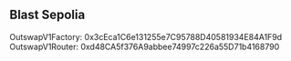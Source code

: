 ## Blast Sepolia

OutswapV1Factory: 0x3cEca1C6e131255e7C95788D40581934E84A1F9d  
OutswapV1Router: 0xd48CA5f376A9abbee74997c226a55D71b4168790
